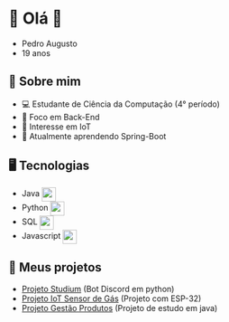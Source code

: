 # 👋 Olá 👋
- Pedro Augusto
- 19 anos

## 🚀 Sobre mim
- 💻 Estudante de Ciência da Computação (4° período)
- 🔧 Foco em Back-End
- 🤖 Interesse em IoT
- 🌱 Atualmente aprendendo Spring-Boot

## 🖥️ Tecnologias 
- Java <img src="https://github.com/user-attachments/assets/ad7cdf35-40d5-49ff-86b9-a77002a484ba" style="vertical-align: middle; width: 25px;">
- Python <img src="https://github.com/user-attachments/assets/98f59e15-6119-4b77-bf7c-fd6be0a8f10c" style="vertical-align: middle; width: 25px;">
- SQL <img src="https://github.com/user-attachments/assets/5fd87bed-bebf-45a1-8d44-2148a535ed68" style="vertical-align: middle; width: 25px;">
- Javascript <img src="https://github.com/user-attachments/assets/373968aa-54eb-4c2d-b14f-308c2439190e" style="vertical-align: middle; width: 25px;">

## 💼 Meus projetos
- [Projeto Studium](https://github.com/Pedraugust0/Studium) (Bot Discord em python)
- [Projeto IoT Sensor de Gás](https://github.com/Pedraugust0/AuraSense) (Projeto com ESP-32)
- [Projeto Gestão Produtos](https://github.com/karddigitalmente/Gestao-Produtos) (Projeto de estudo em java)

<!--## 📫 Como me encontrar

